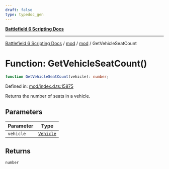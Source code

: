 ```yaml
---
draft: false
type: typedoc_gen
---
```


[**Battlefield 6 Scripting Docs**](../../../_index.md)

***

[Battlefield 6 Scripting Docs](../../../_index.md) / [mod](../../_index.md) / [mod](../_index.md) / GetVehicleSeatCount

# Function: GetVehicleSeatCount()

```ts
function GetVehicleSeatCount(vehicle): number;
```

Defined in: [mod/index.d.ts:15875](https://github.com/battlefield-portal-community/portal-docs/blob/ff09b2690670f74de7e97198022e5a97ff1161ff/generators/santiago/mod/index.d.ts#L15875)

Returns the number of seats in a vehicle.

## Parameters

| Parameter | Type |
| ------ | ------ |
| `vehicle` | [`Vehicle`](../Vehicle/_index.md) |

## Returns

`number`
